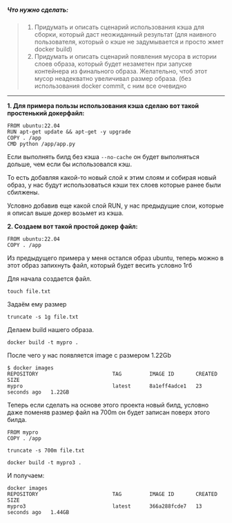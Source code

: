 ##### Что нужно сделать:
 >1. Придумать и описать сценарий использования кэша для сборки, который даст неожиданный результат (для наивного пользователя, который о кэше не задумывается и просто жмет docker build)
 >2. Придумать и описать сценарий появления мусора в истории слоев образа, который будет незаметен при запуске контейнера из финального образа. Желательно, чтоб этот мусор неадекватно увеличивал размер образа. (без использования docker commit, с ним все очевидно
---


**1. Для примера пользы использования кэша сделаю вот такой простенький докерфайл:**

```
FROM ubuntu:22.04
RUN apt-get update && apt-get -y upgrade
COPY . /app
CMD python /app/app.py
```
Если выполнять билд без кэша `--no-cache` он будет выполняться дольше, чем если бы использовался кэш.

То есть добавляя какой-то новый слой к этим слоям и собирая новый образ, у нас будут использоваться кэши тех слоев которые ранее были сбилжены.

Условно добавив еще какой слой RUN, у нас предыдущие слои, которые я описал выше докер возьмет из кэша.

**2. Создаем вот такой простой докер файл:**
```
FROM ubuntu:22.04
COPY . /app
```

Из предыдущего примера у меня остался образ ubuntu, теперь можно в этот образ запихнуть файл, который будет весить условно 1гб 

Для начала создается файл.

`touch file.txt`

Задаём ему размер

`truncate -s 1g file.txt`

Делаем build нашего образа.

`docker build -t mypro .`

После чего у нас появляется image с размером 1.22Gb

```
$ docker images
REPOSITORY                        TAG         IMAGE ID       CREATED          SIZE
mypro                             latest      8a1eff4adce1   23 seconds ago   1.22GB
```

Теперь если сделать на основе этого проекта новый билд, условно даже поменяв размер файл на 700m он будет записан поверх этого билда.


```
FROM mypro
COPY . /app
```

`truncate -s 700m file.txt`

`docker build -t mypro3 .`


И получаем: 

```
docker images
REPOSITORY                        TAG         IMAGE ID       CREATED          SIZE
mypro3                            latest      366a288fcde7   13 seconds ago   1.44GB
```